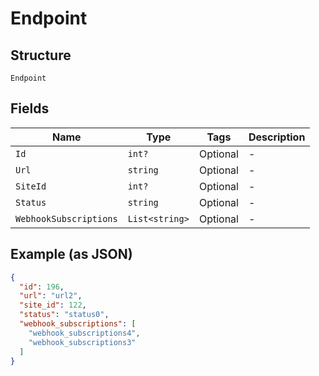 
# Endpoint

## Structure

`Endpoint`

## Fields

| Name | Type | Tags | Description |
|  --- | --- | --- | --- |
| `Id` | `int?` | Optional | - |
| `Url` | `string` | Optional | - |
| `SiteId` | `int?` | Optional | - |
| `Status` | `string` | Optional | - |
| `WebhookSubscriptions` | `List<string>` | Optional | - |

## Example (as JSON)

```json
{
  "id": 196,
  "url": "url2",
  "site_id": 122,
  "status": "status0",
  "webhook_subscriptions": [
    "webhook_subscriptions4",
    "webhook_subscriptions3"
  ]
}
```

